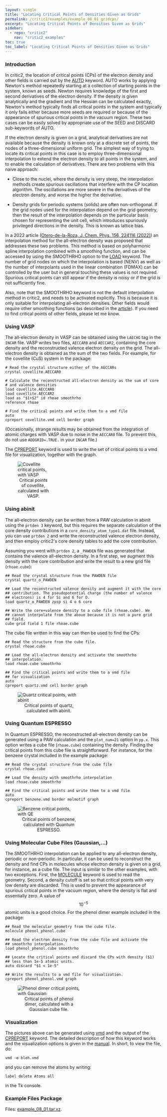 ```yaml
---
layout: single
title: "Locating Critical Points of Densities Given as Grids"
permalink: /critic2/examples/example_08_01_gridcps/
excerpt: "Locating Critical Points of Densities Given as Grids"
sidebar:
  - repo: "critic2"
    nav: "critic2_examples"
toc: true
toc_label: "Locating Critical Points of Densities Given as Grids"
---
```


### Introduction

In critic2, the location of critical points (CPs) of the electron
density and other fields is carried out by the
[AUTO](/critic2/manual/cpsearch/#c2-auto) keyword. AUTO works by
applying Newton's method repeatedly starting at a collection of
starting points in the system, known as seeds. Newton requires
knowledge of the first and second derivatives of the electron
density. If the density is given analytically and the gradient and the
Hessian can be calculated exactly, Newton's method typically finds all
critical points in the system and typically it only fails either
because more seeds are required or because of the appearance of
spurious critical points in the vacuum region. These two cases can be
easily solved by appropriate use of the SEED and DISCARD sub-keywords
of AUTO.

If the electron density is given on a grid, analytical derivatives are
not available because the density is known only at a discrete set of
points, the nodes of a three-dimensional uniform grid. The simplest
way of trying to locate its critical points in this case is to employ
three-dimensional interpolation to extend the electron density to all
points in the system, and to enable the calculation of
derivatives. There are two problems with this naive approach:

* Close to the nuclei, where the density is very steep, the
  interpolation methods create spurious oscillations that interfere
  with the CP location algorithm. The oscillations are more severe in
  the derivatives of the electron density, and worse the higher the
  derivative.

* Density grids for periodic systems (solids) are often
  non-orthogonal. If the grid nodes used for the interpolation depend
  on the grid geometry, then the result of the interpolation depends
  on the particular basis chosen for representing the unit cell, which
  introduces spuriously privileged directions in the density. This is
  known as lattice bias.

In a 2022 article ([Otero-de-la-Roza, J. Chem. Phys. 156, 224116 (2022)](https://doi.org/10.1063/5.0090232))
an interpolation method for the all-electron density was proposed that
addresses these two problems. This method is based on polyharmonic
spline interpolation combined with a smoothing function, and can be
accessed by using the SMOOTHRHO option to the
[LOAD](/critic2/manual/fields/#c2-load) keyword. The number of grid
nodes on which the interpolation is based (NENV) as well as the number
of interpolants used in the linear combination (FDMAX) can be
controlled by the user but in general touching these values is not
required. Spurious critical points can still appear if the density is
noisy or if the grid is not sufficiently fine.

Also, note that the SMOOTHRHO keyword is not the default interpolation
method in critic2, and needs to be activated explicitly. This is
because it is only suitable for interpolating all-electron
densities. Other fields would require other smoothing functions (as
described in the [article](https://doi.org/10.1063/5.0090232)). If you
need to find critical points of other fields, please let me know.

### Using VASP

The all-electron density in VASP can be obtained using the `LAECHG`
tag in the `INCAR` file. VASP writes two files, `AECCAR0` and
`AECCAR2`, containing the core density and the reconstructed valence
electron density on the grid. The all-electron density is obtained as
the sum of the two fields. For example, for the covellite (CuS) system
in the package:
```
# Read the crystal structure either of the AECCARs
crystal covellite.AECCAR0

# Calculate the reconstructed all-electron density as the sum of core
# and valence densities
load covellite.AECCAR0
load covellite.AECCAR2
load as "$1+$2" id rhoae smoothrho
reference rhoae

# Find the critical points and write them to a vmd file
auto
cpreport covellite.vmd cell border graph
```
(Occasionally, strange results may be obtained from the integration of
atomic charges with VASP due to noise in the `AECCAR0` file. To
prevent this, do not use `ADDGRID=.TRUE.` in your `INCAR` file.)

The [CPREPORT](/critic2/manual/cpsearch/#c2-cpreport) keyword is used
to write the set of critical points to a vmd file for visualization,
together with the graph.

<figure style="width: 20%" class="align-center">
  <img src="{{ site.url }}{{ site.baseurl }}/assets/critic2/example_08_01/covellite.png" alt="Covellite critical points, with VASP">
  <figcaption style="text-align: center">Critical points of covellite, calculated with VASP.</figcaption>
</figure>

### Using abinit

The all-electron density can be written from a PAW calculation in
abinit using the `prtden 3` keyword, but this requires the separate
calculation of the core density contributions in a
`core_density_atom_type1.dat` file. Instead, you can use `prtden 2`
and write the reconstructed valence electron density, and then employ
critic2's core density tables to add the core contribution.

Assuming you went with `prtden 2`, a `_PAWDEN` file was generated that
contains the valence all-electron density. In a first step, we augment
this density with the core contribution and write the result to a new
grid file (`rhoae.cube`):
```
## Read the crystal structure from the PAWDEN file
crystal quartz_o_PAWDEN

## Load the reconstructed valence density and augment it with the core
## contribution. The pseudopotential charge (the number of valence
## electrons) is 4 for Si and 6 for O.
load quartz_o_PAWDEN zpsp si 4 o 6 core

## Write the core+valence density to a cube file (rhoae.cube). We
## cannot interpolate from the above because it is not a pure grid
## field.
cube grid field 1 file rhoae.cube
```

The cube file written in this way can then be used to find the CPs:
```
## Read the structure from the cube file.
crystal rhoae.cube

## Load the all-electron density and activate the smoothrho
## interpolation.
load rhoae.cube smoothrho

## Find the critical points and write them to a vmd file
## for visualization
auto
cpreport quartz.vmd cell border graph
```

<figure style="width: 40%" class="align-center">
  <img src="{{ site.url }}{{ site.baseurl }}/assets/critic2/example_08_01/quartz.png" alt="Quartz critical points, with abinit">
  <figcaption style="text-align: center">Critical points of quartz, calculated with abinit.</figcaption>
</figure>

### Using Quantum ESPRESSO

In Quantum ESPRESSO, the reconstructed all-electron density can be
generated using a PAW calculation and the `plot_num=21` option in
`pp.x`. This option writes a cube file (`rhoae.cube`) containing the
density. Finding the critical points from this cube file is
straightforward. For instance, for the benzene crystal included in the
example package:
```
## Read the crystal structure from the cube file
crystal rhoae.cube

## Load the density with smoothrho interpolation
load rhoae.cube smoothrho

## Find the critical points and write them to a vmd file
auto
cpreport benzene.vmd border molmotif graph
```

<figure style="width: 40%" class="align-center">
  <img src="{{ site.url }}{{ site.baseurl }}/assets/critic2/example_08_01/benzene.png" alt="Benzene critical points, with QE">
  <figcaption style="text-align: center">Critical points of benzene, calculated with Quantum ESPRESSO.</figcaption>
</figure>

### Using Molecular Cube Files (Gaussian,...)

The SMOOTHRHO interpolation can be applied to any all-electron
density, periodic or non-periodic. In particular, it can be used to
reconstruct the density and find CPs in molecules whose electron
density is given on a grid, for instance, as a cube file. The input is
similar to the other examples, with two exceptions. First, the
[MOLECULE](/critic2/manual/molecule/#c2-molecule) keyword is used to
read the geometry. Second, a density cutoff is set so that critical
points with very low density are discarded. This is used to prevent
the appearance of spurious critical points in the vacuum region, where
the density is flat and essentially zero. A value of $$10^{-5}$$
atomic units is a good choice. For the phenol dimer example included
in the package:
```
## Read the molecular geometry from the cube file.
molecule phenol_phenol.cube

## Read the electron density from the cube file and activate the
## smoothrho interpolation.
load phenol_phenol.cube smoothrho

## Locate the critical points and discard the CPs with density ($1)
## less than 1e-5 atomic units.
auto discard "$1 < 1e-5"

## Write the results to a vmd file for visualization.
cpreport phenol_phenol.vmd graph
```

<figure style="width: 40%" class="align-center">
  <img src="{{ site.url }}{{ site.baseurl }}/assets/critic2/example_08_01/phenol_phenol.png" alt="Phenol dimer critical points, with Gaussian">
  <figcaption style="text-align: center">Critical points of phenol dimer, calculated with a Gaussian cube file.</figcaption>
</figure>

### Visualization

The pictures above can be generated using
[vmd](https://www.ks.uiuc.edu/Research/vmd/) and the output of the
[CPREPORT](/critic2/manual/cpsearch/#c2-cpreport) keyword. The
detailed description of how this keyword works and the visualization
options is given in the [manual](/critic2/manual/cpsearch/#visualization-of-critical-points).
In short, to view the file, do:
```
vmd -e bleh.vmd
```
and you can remove the atoms by writing:
```
label delete Atoms all
```
in the Tk console.

### Example Files Package

Files: [example_08_01.tar.xz](/assets/critic2/example_08_01/example_08_01.tar.xz).
